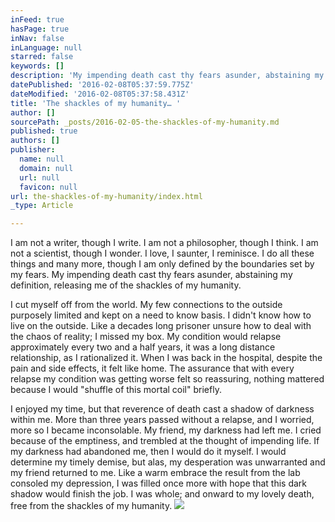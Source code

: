```yaml
---
inFeed: true
hasPage: true
inNav: false
inLanguage: null
starred: false
keywords: []
description: 'My impending death cast thy fears asunder, abstaining my definition, releasing me of the shackles of my humanity.'
datePublished: '2016-02-08T05:37:59.775Z'
dateModified: '2016-02-08T05:37:58.431Z'
title: 'The shackles of my humanity… '
author: []
sourcePath: _posts/2016-02-05-the-shackles-of-my-humanity.md
published: true
authors: []
publisher:
  name: null
  domain: null
  url: null
  favicon: null
url: the-shackles-of-my-humanity/index.html
_type: Article

---
```

I am not a writer, though I write. I am not a philosopher, though I think. I am not a scientist, though I wonder. I love, I saunter, I reminisce. I do all these things and many more, though I am only defined by the boundaries set by my fears. My impending death cast thy fears asunder, abstaining my definition, releasing me of the shackles of my humanity.

I cut myself off from the world. My few connections to the outside purposely limited and kept on a need to know basis. I didn't know how to live on the outside. Like a decades long prisoner unsure how to deal with the chaos of reality; I missed my box. My condition would relapse approximately every two and a half years, it was a long distance relationship, as I rationalized it. When I was back in the hospital, despite the pain and side effects, it felt like home. The assurance that with every relapse my condition was getting worse felt so reassuring, nothing mattered because I would "shuffle of this mortal coil" briefly.

I enjoyed my time, but that reverence of death cast a shadow of darkness within me. More than three years passed without a relapse, and I worried, more so I became inconsolable. My friend, my darkness had left me. I cried because of the emptiness, and trembled at the thought of impending life. If my darkness had abandoned me, then I would do it myself. I would determine my timely demise, but alas, my desperation was unwarranted and my friend returned to me. Like a warm embrace the result from the lab consoled my depression, I was filled once more with hope that this dark shadow would finish the job. I was whole; and onward to my lovely death, free from the shackles of my humanity.
![](https://the-grid-user-content.s3-us-west-2.amazonaws.com/9b0cded9-edb5-4c88-912b-7c88f66cb42b.jpg)